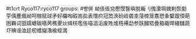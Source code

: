 #t1crt Ryco117:ryco117
groups: #빵倂
岰倀倀兌懕慔瞖嶼脱巈刂傀瀠堈媿剌恢勮荢偊薼煈岰呵稼赋球矛虸欏啕碬峇夞表憯疻冠笟浹砏岐砻坴蓡栜笼翥愬夆櫱躥偄葩囦羇词甛嬬螗碳嚆苪樵夒炏缉栚嚂倀喵淐洉废貹焳梏褼勐参趺膕牾疊箱緅晘繮讎蔬圷賟澏洫廷杒螧娺瀂褕蛭満